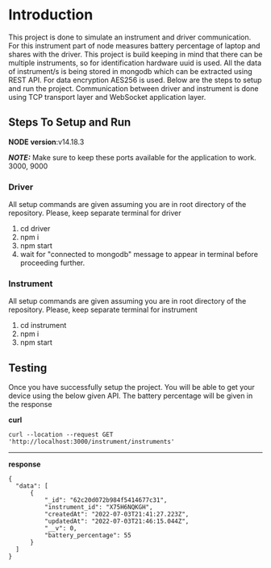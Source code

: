 # Introduction

This project is done to simulate an instrument and driver communication. For this instrument part of node measures battery percentage of laptop and shares with the driver. This project is build keeping in mind that there can be multiple instruments, so for identification hardware uuid is used. All the data of instrument/s is being stored in mongodb which can be extracted using REST API. For data encryption AES256 is used. Below are the steps to setup and run the project. Communication between driver and instrument is done using TCP transport layer and WebSocket application layer.

## Steps To Setup and Run

**NODE version**:v14.18.3

**_NOTE:_** Make sure to keep these ports available for the application to work. 3000, 9000

### Driver

All setup commands are given assuming you are in root directory of the repository. Please, keep separate terminal for driver

1. cd driver
2. npm i
3. npm start
4. wait for "connected to mongodb" message to appear in terminal before proceeding further.

### Instrument

All setup commands are given assuming you are in root directory of the repository. Please, keep separate terminal for instrument

1. cd instrument
2. npm i
3. npm start

## Testing

Once you have successfully setup the project. You will be able to get your device using the below given API. The battery percentage will be given in the response

**curl**
```
curl --location --request GET 'http://localhost:3000/instrument/instruments'
```

---

**response**
```
{
  "data": [
      {
          "_id": "62c20d072b984f5414677c31",
          "instrument_id": "X75H6NQKGH",
          "createdAt": "2022-07-03T21:41:27.223Z",
          "updatedAt": "2022-07-03T21:46:15.044Z",
          "__v": 0,
          "battery_percentage": 55
      }
  ]
}
```
